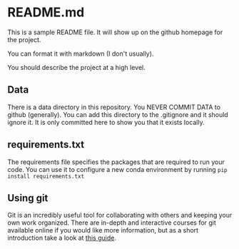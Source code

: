 # README.md

This is a sample README file. It will show up on the github homepage for the project.

You can format it with markdown (I don't usually).

You should describe the project at a high level.

## Data

There is a data directory in this repository. You NEVER COMMIT DATA to github (generally). You can add this directory to the .gitignore and it should ignore it. It is only committed here to show you that it exists locally.

## requirements.txt

The requirements file specifies the packages that are required to run your code. You can use it to configure a new conda environment by running `pip install requirements.txt`

## Using git

Git is an incredibly useful tool for collaborating with others and keeping your own work organized. There are in-depth and interactive courses for git available online if you would like more information, but as a short introduction take a look at [this guide](http://rogerdudler.github.io/git-guide/).
